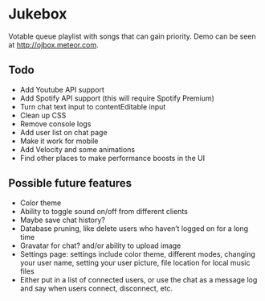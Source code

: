 # Jukebox

Votable queue playlist with songs that can gain priority.
Demo can be seen at http://ojbox.meteor.com.

## Todo
- Add Youtube API support
- Add Spotify API support (this will require Spotify Premium)
- Turn chat text input to contentEditable input
- Clean up CSS
- Remove console logs
- Add user list on chat page
- Make it work for mobile
- Add Velocity and some animations
- Find other places to make performance boosts in the UI

## Possible future features
- Color theme
- Ability to toggle sound on/off from different clients
- Maybe save chat history?
- Database pruning, like delete users who haven’t logged on for a long time
- Gravatar for chat? and/or ability to upload image
- Settings page: settings include color theme, different modes, changing your user name, setting your user picture, file location for local music files
- Either put in a list of connected users, or use the chat as a message log and say when users connect, disconnect, etc.
